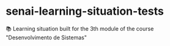# senai-learning-situation-tests
:books: Learning situation built for the 3th module of the course "Desenvolvimento de Sistemas"

